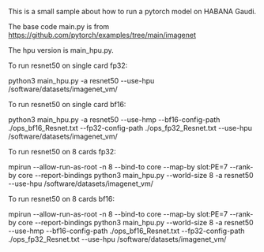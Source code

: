 This is a small sample about how to run a pytorch model on HABANA Gaudi.

The base code main.py is from https://github.com/pytorch/examples/tree/main/imagenet

The hpu version is main_hpu.py.



To run resnet50 on single card fp32:

python3 main_hpu.py -a resnet50 --use-hpu /software/datasets/imagenet_vm/

To run resnet50 on single card bf16:

python3 main_hpu.py -a resnet50 --use-hmp --bf16-config-path ./ops_bf16_Resnet.txt --fp32-config-path ./ops_fp32_Resnet.txt --use-hpu /software/datasets/imagenet_vm/

To run resnet50 on 8 cards fp32:

mpirun --allow-run-as-root -n 8 --bind-to core --map-by slot:PE=7 --rank-by core --report-bindings python3 main_hpu.py --world-size 8 -a resnet50 --use-hpu /software/datasets/imagenet_vm/

To run resnet50 on 8 cards bf16:

mpirun --allow-run-as-root -n 8 --bind-to core --map-by slot:PE=7 --rank-by core --report-bindings python3 main_hpu.py --world-size 8 -a resnet50 --use-hmp --bf16-config-path ./ops_bf16_Resnet.txt --fp32-config-path ./ops_fp32_Resnet.txt --use-hpu /software/datasets/imagenet_vm/


